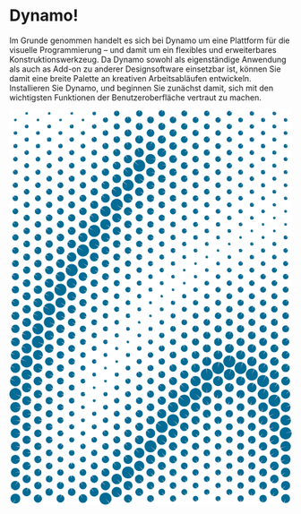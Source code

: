 

# Dynamo!

Im Grunde genommen handelt es sich bei Dynamo um eine Plattform für die visuelle Programmierung – und damit um ein flexibles und erweiterbares Konstruktionswerkzeug. Da Dynamo sowohl als eigenständige Anwendung als auch as Add-on zu anderer Designsoftware einsetzbar ist, können Sie damit eine breite Palette an kreativen Arbeitsabläufen entwickeln. Installieren Sie Dynamo, und beginnen Sie zunächst damit, sich mit den wichtigsten Funktionen der Benutzeroberfläche vertraut zu machen.

![Attraktor](images/2/2-cover.jpg)

